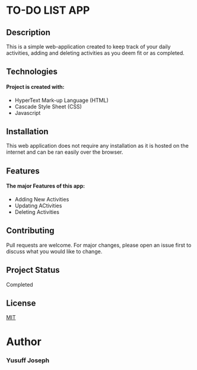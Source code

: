 # **TO-DO LIST APP**


## **Description**

This is a simple web-application created to keep track of your daily activities, adding and deleting activities as you deem fit or as completed. 

## **Technologies**
#### Project is created with: 
* HyperText Mark-up Language (HTML)
* Cascade Style Sheet (CSS)
* Javascript

## **Installation**

This web application does not require any installation as it is hosted on the internet and can be ran easily over the browser.

## **Features**
#### The major Features of this app: 
* Adding New Activities 
* Updating ACtivities 
* Deleting Activities 


## Contributing

Pull requests are welcome. For major changes, please open an issue first
to discuss what you would like to change.

## **Project Status**
Completed

## License
[MIT](https://choosealicense.com/licenses/mit/)

# **Author**
### Yusuff Joseph
